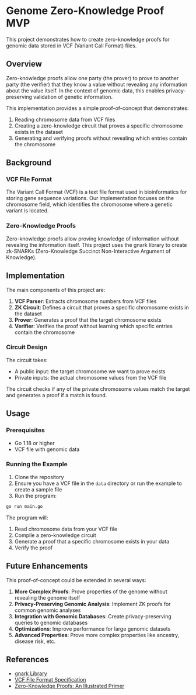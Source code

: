 # Genome Zero-Knowledge Proof MVP

This project demonstrates how to create zero-knowledge proofs for genomic data stored in VCF (Variant Call Format) files.

## Overview

Zero-knowledge proofs allow one party (the prover) to prove to another party (the verifier) that they know a value without revealing any information about the value itself. In the context of genomic data, this enables privacy-preserving validation of genetic information.

This implementation provides a simple proof-of-concept that demonstrates:

1. Reading chromosome data from VCF files
2. Creating a zero-knowledge circuit that proves a specific chromosome exists in the dataset
3. Generating and verifying proofs without revealing which entries contain the chromosome

## Background

### VCF File Format

The Variant Call Format (VCF) is a text file format used in bioinformatics for storing gene sequence variations. Our implementation focuses on the chromosome field, which identifies the chromosome where a genetic variant is located.

### Zero-Knowledge Proofs

Zero-knowledge proofs allow proving knowledge of information without revealing the information itself. This project uses the gnark library to create zk-SNARKs (Zero-Knowledge Succinct Non-Interactive Argument of Knowledge).

## Implementation

The main components of this project are:

1. **VCF Parser**: Extracts chromosome numbers from VCF files
2. **ZK Circuit**: Defines a circuit that proves a specific chromosome exists in the dataset
3. **Prover**: Generates a proof that the target chromosome exists
4. **Verifier**: Verifies the proof without learning which specific entries contain the chromosome

### Circuit Design

The circuit takes:
- A public input: the target chromosome we want to prove exists
- Private inputs: the actual chromosome values from the VCF file

The circuit checks if any of the private chromosome values match the target and generates a proof if a match is found.

## Usage

### Prerequisites

- Go 1.18 or higher
- VCF file with genomic data

### Running the Example

1. Clone the repository
2. Ensure you have a VCF file in the `data` directory or run the example to create a sample file
3. Run the program:

```bash
go run main.go
```

The program will:
1. Read chromosome data from your VCF file
2. Compile a zero-knowledge circuit
3. Generate a proof that a specific chromosome exists in your data
4. Verify the proof

## Future Enhancements

This proof-of-concept could be extended in several ways:

1. **More Complex Proofs**: Prove properties of the genome without revealing the genome itself
2. **Privacy-Preserving Genomic Analysis**: Implement ZK proofs for common genomic analyses
3. **Integration with Genomic Databases**: Create privacy-preserving queries to genomic databases
4. **Optimizations**: Improve performance for large genomic datasets
5. **Advanced Properties**: Prove more complex properties like ancestry, disease risk, etc.

## References

- [gnark Library](https://github.com/ConsenSys/gnark)
- [VCF File Format Specification](https://samtools.github.io/hts-specs/VCFv4.2.pdf)
- [Zero-Knowledge Proofs: An Illustrated Primer](https://blog.cryptographyengineering.com/2014/11/27/zero-knowledge-proofs-illustrated-primer/)
